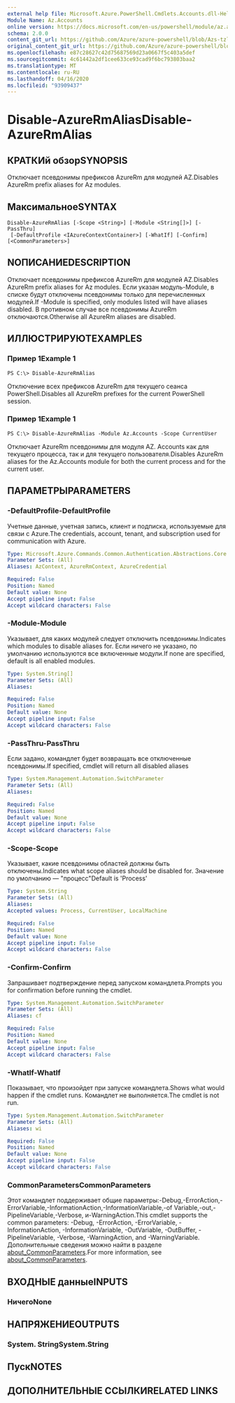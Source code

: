 ```yaml
---
external help file: Microsoft.Azure.PowerShell.Cmdlets.Accounts.dll-Help.xml
Module Name: Az.Accounts
online version: https://docs.microsoft.com/en-us/powershell/module/az.accounts/disable-azurermalias
schema: 2.0.0
content_git_url: https://github.com/Azure/azure-powershell/blob/Azs-tzl/src/Accounts/Accounts/help/Disable-AzureRmAlias.md
original_content_git_url: https://github.com/Azure/azure-powershell/blob/Azs-tzl/src/Accounts/Accounts/help/Disable-AzureRmAlias.md
ms.openlocfilehash: e87c28627c42d75687569d23a0667f5c403a5def
ms.sourcegitcommit: 4c61442a2df1cee633ce93cad9f6bc793803baa2
ms.translationtype: MT
ms.contentlocale: ru-RU
ms.lasthandoff: 04/16/2020
ms.locfileid: "93909437"
---
```

# <span data-ttu-id="f4e9a-101">Disable-AzureRmAlias</span><span class="sxs-lookup"><span data-stu-id="f4e9a-101">Disable-AzureRmAlias</span></span>

## <span data-ttu-id="f4e9a-102">КРАТКИй обзор</span><span class="sxs-lookup"><span data-stu-id="f4e9a-102">SYNOPSIS</span></span>
<span data-ttu-id="f4e9a-103">Отключает псевдонимы префиксов AzureRm для модулей AZ.</span><span class="sxs-lookup"><span data-stu-id="f4e9a-103">Disables AzureRm prefix aliases for Az modules.</span></span>

## <span data-ttu-id="f4e9a-104">Максимальное</span><span class="sxs-lookup"><span data-stu-id="f4e9a-104">SYNTAX</span></span>

```
Disable-AzureRmAlias [-Scope <String>] [-Module <String[]>] [-PassThru]
 [-DefaultProfile <IAzureContextContainer>] [-WhatIf] [-Confirm] [<CommonParameters>]
```

## <span data-ttu-id="f4e9a-105">NОПИСАНИЕ</span><span class="sxs-lookup"><span data-stu-id="f4e9a-105">DESCRIPTION</span></span>
<span data-ttu-id="f4e9a-106">Отключает псевдонимы префиксов AzureRm для модулей AZ.</span><span class="sxs-lookup"><span data-stu-id="f4e9a-106">Disables AzureRm prefix aliases for Az modules.</span></span> <span data-ttu-id="f4e9a-107">Если указан модуль-Module, в списке будут отключены псевдонимы только для перечисленных модулей.</span><span class="sxs-lookup"><span data-stu-id="f4e9a-107">If -Module is specified, only modules listed will have aliases disabled.</span></span> <span data-ttu-id="f4e9a-108">В противном случае все псевдонимы AzureRm отключаются.</span><span class="sxs-lookup"><span data-stu-id="f4e9a-108">Otherwise all AzureRm aliases are disabled.</span></span>

## <span data-ttu-id="f4e9a-109">ИЛЛЮСТРИРУЮТ</span><span class="sxs-lookup"><span data-stu-id="f4e9a-109">EXAMPLES</span></span>

### <span data-ttu-id="f4e9a-110">Пример 1</span><span class="sxs-lookup"><span data-stu-id="f4e9a-110">Example 1</span></span>
```
PS C:\> Disable-AzureRmAlias
```

<span data-ttu-id="f4e9a-111">Отключение всех префиксов AzureRm для текущего сеанса PowerShell.</span><span class="sxs-lookup"><span data-stu-id="f4e9a-111">Disables all AzureRm prefixes for the current PowerShell session.</span></span>

### <span data-ttu-id="f4e9a-112">Пример 1</span><span class="sxs-lookup"><span data-stu-id="f4e9a-112">Example 1</span></span>
```
PS C:\> Disable-AzureRmAlias -Module Az.Accounts -Scope CurrentUser
```

<span data-ttu-id="f4e9a-113">Отключает AzureRm псевдонимы для модуля AZ. Accounts как для текущего процесса, так и для текущего пользователя.</span><span class="sxs-lookup"><span data-stu-id="f4e9a-113">Disables AzureRm aliases for the Az.Accounts module for both the current process and for the current user.</span></span>

## <span data-ttu-id="f4e9a-114">ПАРАМЕТРЫ</span><span class="sxs-lookup"><span data-stu-id="f4e9a-114">PARAMETERS</span></span>

### <span data-ttu-id="f4e9a-115">-DefaultProfile</span><span class="sxs-lookup"><span data-stu-id="f4e9a-115">-DefaultProfile</span></span>
<span data-ttu-id="f4e9a-116">Учетные данные, учетная запись, клиент и подписка, используемые для связи с Azure.</span><span class="sxs-lookup"><span data-stu-id="f4e9a-116">The credentials, account, tenant, and subscription used for communication with Azure.</span></span>

```yaml
Type: Microsoft.Azure.Commands.Common.Authentication.Abstractions.Core.IAzureContextContainer
Parameter Sets: (All)
Aliases: AzContext, AzureRmContext, AzureCredential

Required: False
Position: Named
Default value: None
Accept pipeline input: False
Accept wildcard characters: False
```

### <span data-ttu-id="f4e9a-117">-Module</span><span class="sxs-lookup"><span data-stu-id="f4e9a-117">-Module</span></span>
<span data-ttu-id="f4e9a-118">Указывает, для каких модулей следует отключить псевдонимы.</span><span class="sxs-lookup"><span data-stu-id="f4e9a-118">Indicates which modules to disable aliases for.</span></span>
<span data-ttu-id="f4e9a-119">Если ничего не указано, по умолчанию используются все включенные модули.</span><span class="sxs-lookup"><span data-stu-id="f4e9a-119">If none are specified, default is all enabled modules.</span></span>

```yaml
Type: System.String[]
Parameter Sets: (All)
Aliases:

Required: False
Position: Named
Default value: None
Accept pipeline input: False
Accept wildcard characters: False
```

### <span data-ttu-id="f4e9a-120">-PassThru</span><span class="sxs-lookup"><span data-stu-id="f4e9a-120">-PassThru</span></span>
<span data-ttu-id="f4e9a-121">Если задано, командлет будет возвращать все отключенные псевдонимы.</span><span class="sxs-lookup"><span data-stu-id="f4e9a-121">If specified, cmdlet will return all disabled aliases</span></span>

```yaml
Type: System.Management.Automation.SwitchParameter
Parameter Sets: (All)
Aliases:

Required: False
Position: Named
Default value: None
Accept pipeline input: False
Accept wildcard characters: False
```

### <span data-ttu-id="f4e9a-122">-Scope</span><span class="sxs-lookup"><span data-stu-id="f4e9a-122">-Scope</span></span>
<span data-ttu-id="f4e9a-123">Указывает, какие псевдонимы областей должны быть отключены.</span><span class="sxs-lookup"><span data-stu-id="f4e9a-123">Indicates what scope aliases should be disabled for.</span></span> <span data-ttu-id="f4e9a-124">Значение по умолчанию — "процесс"</span><span class="sxs-lookup"><span data-stu-id="f4e9a-124">Default is 'Process'</span></span>

```yaml
Type: System.String
Parameter Sets: (All)
Aliases:
Accepted values: Process, CurrentUser, LocalMachine

Required: False
Position: Named
Default value: None
Accept pipeline input: False
Accept wildcard characters: False
```

### <span data-ttu-id="f4e9a-125">-Confirm</span><span class="sxs-lookup"><span data-stu-id="f4e9a-125">-Confirm</span></span>
<span data-ttu-id="f4e9a-126">Запрашивает подтверждение перед запуском командлета.</span><span class="sxs-lookup"><span data-stu-id="f4e9a-126">Prompts you for confirmation before running the cmdlet.</span></span>

```yaml
Type: System.Management.Automation.SwitchParameter
Parameter Sets: (All)
Aliases: cf

Required: False
Position: Named
Default value: None
Accept pipeline input: False
Accept wildcard characters: False
```

### <span data-ttu-id="f4e9a-127">-WhatIf</span><span class="sxs-lookup"><span data-stu-id="f4e9a-127">-WhatIf</span></span>
<span data-ttu-id="f4e9a-128">Показывает, что произойдет при запуске командлета.</span><span class="sxs-lookup"><span data-stu-id="f4e9a-128">Shows what would happen if the cmdlet runs.</span></span>
<span data-ttu-id="f4e9a-129">Командлет не выполняется.</span><span class="sxs-lookup"><span data-stu-id="f4e9a-129">The cmdlet is not run.</span></span>

```yaml
Type: System.Management.Automation.SwitchParameter
Parameter Sets: (All)
Aliases: wi

Required: False
Position: Named
Default value: None
Accept pipeline input: False
Accept wildcard characters: False
```

### <span data-ttu-id="f4e9a-130">CommonParameters</span><span class="sxs-lookup"><span data-stu-id="f4e9a-130">CommonParameters</span></span>
<span data-ttu-id="f4e9a-131">Этот командлет поддерживает общие параметры:-Debug,-ErrorAction,-ErrorVariable,-InformationAction,-InformationVariable,-of Variable,-out,-PipelineVariable,-Verbose, и-WarningAction.</span><span class="sxs-lookup"><span data-stu-id="f4e9a-131">This cmdlet supports the common parameters: -Debug, -ErrorAction, -ErrorVariable, -InformationAction, -InformationVariable, -OutVariable, -OutBuffer, -PipelineVariable, -Verbose, -WarningAction, and -WarningVariable.</span></span> <span data-ttu-id="f4e9a-132">Дополнительные сведения можно найти в разделе [about_CommonParameters](http://go.microsoft.com/fwlink/?LinkID=113216).</span><span class="sxs-lookup"><span data-stu-id="f4e9a-132">For more information, see [about_CommonParameters](http://go.microsoft.com/fwlink/?LinkID=113216).</span></span>

## <span data-ttu-id="f4e9a-133">ВХОДНЫЕ данные</span><span class="sxs-lookup"><span data-stu-id="f4e9a-133">INPUTS</span></span>

### <span data-ttu-id="f4e9a-134">Ничего</span><span class="sxs-lookup"><span data-stu-id="f4e9a-134">None</span></span>

## <span data-ttu-id="f4e9a-135">НАПРЯЖЕНИЕ</span><span class="sxs-lookup"><span data-stu-id="f4e9a-135">OUTPUTS</span></span>

### <span data-ttu-id="f4e9a-136">System. String</span><span class="sxs-lookup"><span data-stu-id="f4e9a-136">System.String</span></span>

## <span data-ttu-id="f4e9a-137">Пуск</span><span class="sxs-lookup"><span data-stu-id="f4e9a-137">NOTES</span></span>

## <span data-ttu-id="f4e9a-138">ДОПОЛНИТЕЛЬНЫЕ ССЫЛКИ</span><span class="sxs-lookup"><span data-stu-id="f4e9a-138">RELATED LINKS</span></span>

